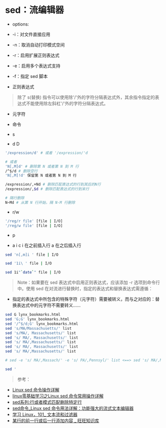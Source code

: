 #  sed：流编辑器

+ options:
 + -i：对文件直接应用
 + -n：取消自动打印模式空间
 + -r：启用扩展正则表达式
 + -e：启用多个表达式支持
 + -f：指定 sed 脚本

+ 正则表达式

> 除了 s(替换) 指令可以使用除'/'外的字符分隔表达式外，其余指令指定的表达式不能使用除左斜杠'/'外的字符分隔表达式。
 
+ 元字符
 
+ 命令

 + s

 + d D

```Bash
'/expression/d' # 或者 '/expression/'d

# 或者
'N[,M]d' # 删除第 N 或者第 N 到 M 行
/^$/d # 删除空行
'N[,M]!d' 保留第 N 或者第 N 到 M 行

/expression/,+Nd # 删除匹配表达式的行到其后的N行
/expression/,$d # 删除匹配表达式的行到末行

# 隔行删除
N~Md # 从第 N 行开始，隔 N-M 行删除
```

 + r/w

```Bash
'/reg/r file' [file | I/O]
'/reg/w file' [file | I/O]
```

 + p

 + a i c
i 在之前插入行
a 在之后插入行

```Bash
sed 'n[,m]i ' file | I/O

sed '1i\ ' file | I/O

sed 1i"`date`" file | I/O
```

> Note：如果要在 sed 表达式中启用正则表达式，应该添加 -r 选项到命令行中。使用 sed 在对流进行替换时，指定的表达式和替换表达式需遵循：

+ 指定的表达式中所包含的特殊字符（元字符）需要被转义，而与之对应的：替换表达式中的元字符不需要转义……

```Bash
sed G lynx_bookmarks.html 
sed 'G;G' lynx_bookmarks.html 
sed '/^$/d;G' lynx_bookmarks.html 
sed 's/MA/Massachusetts/' list 
sed 's/MA/, Massachusetts/' list 
sed 's/ MA/, Massachusetts/' list 
sed 's/ MA/,Massachusetts/' list 
sed 's/ MA/, Massachusetts/' list 
sed 's/ MA/,Massachusetts/' list 

# sed -e 's/ MA/,Massach/' -e 's/ PA/,Pennsyl/' list <==> sed 's/ MA/,Massach/;s/ PA/,Pennsyl/' list

sed '
```

> 参考：

+ [Linux sed 命令操作详解](https://www.linuxidc.com/Linux/2017-05/144214.htm)
+ [linux零基础学习之Linux sed 命令常用操作详解](http://blog.51cto.com/12306609/2060245)
+ [sed系列:行或者模式匹配删除特定行](http://www.cnblogs.com/eustoma/p/5452794.html)
+ [sed命令_Linux sed 命令用法详解：功能强大的流式文本编辑器](http://man.linuxde.net/sed#%E8%BF%BD%E5%8A%A0%EF%BC%88%E8%A1%8C%E4%B8%8B%EF%BC%89%EF%BC%9Aa\%E5%91%BD%E4%BB%A4)
+ [学习 Linux，101_ 文本流和过滤器](http://www.ibm.com/developerworks/cn/linux/l-lpic1-103-2/index.html)
+ [某行的前一行或后一行添加内容 _ 旺旺知识库](http://www.toxingwang.com/linux-unix/linux-basic/2721.html)

